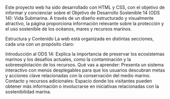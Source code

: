 Este proyecto web ha sido desarrollado con HTML y CSS, con el objetivo de informar y concienciar sobre el Objetivo de Desarrollo Sostenible 14 (ODS 14): Vida Submarina. A través de un diseño estructurado y visualmente atractivo, la página proporciona información relevante sobre la protección y el uso sostenible de los océanos, mares y recursos marinos.

Estructura y Contenido
La web está organizada en distintas secciones, cada una con un propósito claro:

Introducción al ODS 14: Explica la importancia de preservar los ecosistemas marinos y los desafíos actuales, como la contaminación y la sobreexplotación de los recursos.
Qué vas a aprender: Presenta un sistema interactivo con menús desplegables para que los usuarios descubran metas y acciones clave relacionadas con la conservación del medio marino.
Contacto y recursos adicionales: Espacio donde los visitantes pueden obtener más información o involucrarse en iniciativas relacionadas con la sostenibilidad marina.
